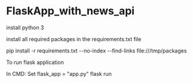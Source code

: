 # FlaskApp_with_news_api


install python 3

install all required packages in the requirements.txt file

pip install -r requirements.txt --no-index --find-links file:///tmp/packages


To run flask application

In CMD:
  Set flask_app = "app.py"
  flask run
  
 

